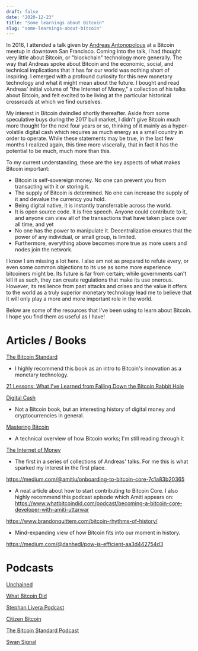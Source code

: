```yaml
---
draft: false 
date: "2020-12-23"
title: "Some learnings about Bitcoin" 
slug: "some-learnings-about-bitcoin"
---
```


In 2016, I attended a talk given by [Andreas Antonopolous](https://aantonop.com/)  at a Bitcoin meetup in downtown San Francisco. Coming into the talk, I had thought very little about Bitcoin, or "blockchain" technology more generally. The way that Andreas spoke about Bitcoin and the economic, social, and technical implications that it has for our world was nothing short of inspiring. I emerged with a profound curiosity for this new monetary technology and what it might mean about the future. I bought and read Andreas' initial volume of "the Internet of Money," a collection of his talks about Bitcoin, and felt excited to be living at the particular historical crossroads at which we find ourselves.

My interest in Bitcoin dwindled shortly thereafter. Aside from some speculative buys during the 2017 bull market, I didn't give Bitcoin much more thought for the next four years or so, thinking of it mainly as a hyper-volatile digital cash which requires as much energy as a small country in order to operate. While these statements may be true, in the last few months I realized again, this time more viscerally, that in fact it has the potential to be much, much more than this.

To my current understanding, these are the key aspects of what makes Bitcoin important:
* Bitcoin is self-sovereign money. No one can prevent you from transacting with it or storing it. 
* The supply of Bitcoin is determined. No one can increase the supply of it and devalue the currency you hold.
* Being digital native, it is instantly transferrable across the world. 
* It is open source code. It is free speech. Anyone could contribute to it, and anyone can view all of the transactions that have taken place over all time, and yet
* No one has the power to manipulate it. Decentralization ensures that the power of any individual, or small group, is limited.
* Furthermore, everything above becomes more true as more users and nodes join the network.

I know I am missing a lot here. I also am not as prepared to refute every, or even some common objections to its use as some more experience bitcoiners might be. Its future is far from certain; while governments can't kill it as such, they can create regulations that make its use onerous. However, its resilience from past attacks and crises and the value it offers to the world as a truly superior monetary technology lead me to believe that it will only play a more and more important role in the world.

Below are some of the resources that I've been using to learn about Bitcoin. I hope you find them as useful as I have!

# Articles / Books

[The Bitcoin Standard](https://saifedean.com/thebitcoinstandard/)
* I highly recommend this book as an intro to Bitcoin's innovation as a monetary technology.

[21 Lessons: What I've Learned from Falling Down the Bitcoin Rabbit Hole](https://www.amazon.com/21-Lessons-Learned-Falling-Bitcoin/dp/1697526349) 

[Digital Cash](https://www.amazon.com/Digital-Cash-Anarchists-Technologists-Cryptocurrency-ebook/dp/B07MDHTPB9)
* Not a Bitcoin book, but an interesting history of digital money and cryptocurrencies in general.

[Mastering Bitcoin](https://github.com/bitcoinbook/bitcoinbook)
* A technical overview of how Bitcoin works; I'm still reading through it

[The Internet of Money](https://www.amazon.com/Internet-Money-Andreas-M-Antonopoulos/dp/1537000454)
* The first in a series of collections of Andreas' talks. For me this is what sparked my interest in the first place.

https://medium.com/@amitiu/onboarding-to-bitcoin-core-7c1a83b20365
* A neat article about how to start contributing to Bitcoin Core. I also highly recommend this podcast episode which Amiti appears on: https://www.whatbitcoindid.com/podcast/becoming-a-bitcoin-core-developer-with-amiti-uttarwar

https://www.brandonquittem.com/bitcoin-rhythms-of-history/
* Mind-expanding view of how Bitcoin fits into our moment in history.

https://medium.com/@danhedl/pow-is-efficient-aa3d442754d3



# Podcasts

[Unchained](https://www.google.com/search?q=unchained+podcast&oq=unchained+podcast&aqs=chrome..69i57.3264j0j1&sourceid=chrome&ie=UTF-8)

[What Bitcoin Did](https://www.whatbitcoindid.com/)

[Stephan Livera Podcast](https://stephanlivera.com/)

[Citizen Bitcoin](https://citizenbitcoin.world/)

[The Bitcoin Standard Podcast](https://saifedean.com/podcast/)

[Swan Signal](https://www.swanbitcoin.com/signal/)


